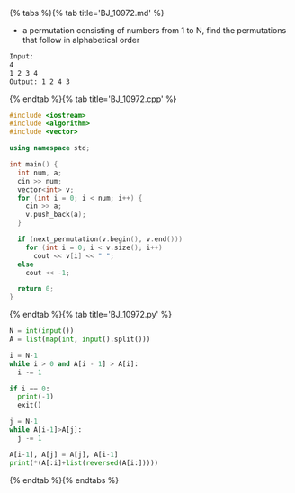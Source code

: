 {% tabs %}{% tab title='BJ_10972.md' %}

* a permutation consisting of numbers from 1 to N, find the permutations that follow in alphabetical order

```txt
Input:
4
1 2 3 4
Output: 1 2 4 3
```

{% endtab %}{% tab title='BJ_10972.cpp' %}

```cpp
#include <iostream>
#include <algorithm>
#include <vector>

using namespace std;

int main() {
  int num, a;
  cin >> num;
  vector<int> v;
  for (int i = 0; i < num; i++) {
    cin >> a;
    v.push_back(a);
  }

  if (next_permutation(v.begin(), v.end()))
    for (int i = 0; i < v.size(); i++)
      cout << v[i] << " ";
  else
    cout << -1;

  return 0;
}
```

{% endtab %}{% tab title='BJ_10972.py' %}

```py
N = int(input())
A = list(map(int, input().split()))

i = N-1
while i > 0 and A[i - 1] > A[i]:
  i -= 1

if i == 0:
  print(-1)
  exit()

j = N-1
while A[i-1]>A[j]:
  j -= 1

A[i-1], A[j] = A[j], A[i-1]
print(*(A[:i]+list(reversed(A[i:]))))
```

{% endtab %}{% endtabs %}
